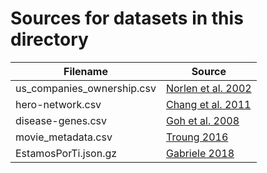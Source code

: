 
# Sources for datasets in this directory

| Filename | Source |
|----------|--------|
| us_companies_ownership.csv | [Norlen et al. 2002](http://vlado.fmf.uni-lj.si/pub/networks/data/econ/Eva/Eva.htm) |
| hero-network.csv | [Chang et al. 2011](http://syntagmatic.github.io/exposedata/marvel/) |
| disease-genes.csv |  [Goh et al. 2008](http://www.pnas.org/content/104/21/8685) |
| movie_metadata.csv | [Troung 2016](https://github.com/katie-truong/Jupyter) |
| EstamosPorTi.json.gz | [Gabriele  2018](https://archive.org/details/EstamosporTIOohmm2018032618831Ids) |
